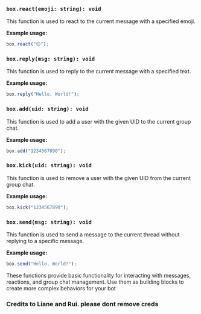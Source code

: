 ### `box.react(emoji: string): void`

This function is used to react to the current message with a specified emoji.

**Example usage:**

```javascript
box.react("😊");
```

### `box.reply(msg: string): void`

This function is used to reply to the current message with a specified text.

**Example usage:**

```javascript
box.reply("Hello, World!");
```

### `box.add(uid: string): void`

This function is used to add a user with the given UID to the current group chat.

**Example usage:**

```javascript
box.add("1234567890");
```

### `box.kick(uid: string): void`

This function is used to remove a user with the given UID from the current group chat.

**Example usage:**

```javascript
box.kick("1234567890");
```

### `box.send(msg: string): void`

This function is used to send a message to the current thread without replying to a specific message.

**Example usage:**

```javascript
box.send("Hello, World!");
```

These functions provide basic functionality for interacting with messages, reactions, and group chat management. Use them as building blocks to create more complex behaviors for your bot

### Credits to Liane and Rui. please dont remove creds
